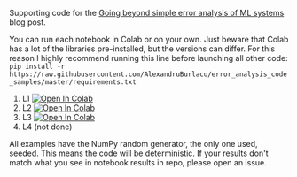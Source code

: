 Supporting code for the [Going beyond simple error analysis of ML systems](https://alexandruburlacu.github.io/posts/2021-07-26-ml-error-analysis) blog post.

You can run each notebook in Colab or on your own. Just beware that Colab has a lot of the libraries pre-installed, but the versions can differ. For this reason I highly recommend running this line before launching all other code:
`pip install -r https://raw.githubusercontent.com/AlexandruBurlacu/error_analysis_code_samples/master/requirements.txt`

1. L1 [![Open In Colab](https://colab.research.google.com/assets/colab-badge.svg)](https://colab.research.google.com/github/alexandruburlacu/error_analysis_code_samples/blob/master/L1.ipynb)
2. L2 [![Open In Colab](https://colab.research.google.com/assets/colab-badge.svg)](https://colab.research.google.com/github/alexandruburlacu/error_analysis_code_samples/blob/master/L2.ipynb)
3. L3 [![Open In Colab](https://colab.research.google.com/assets/colab-badge.svg)](https://colab.research.google.com/github/alexandruburlacu/error_analysis_code_samples/blob/master/L3.ipynb)
4. L4 (not done)

All examples have the NumPy random generator, the only one used, seeded. This means the code will be deterministic. If your results don't match what you see in notebook results in repo, please open an issue.
